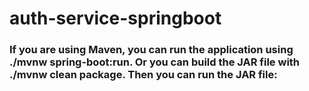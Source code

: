 # auth-service-springboot

### If you are using Maven, you can run the application using ./mvnw spring-boot:run. Or you can build the JAR file with ./mvnw clean package. Then you can run the JAR file:

``` $ java -jar target/gs-accessing-data-mongodb-0.1.0.jar